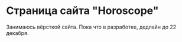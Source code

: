 # Страница сайта "Horoscope"
Занимаюсь вёрсткой сайта.
Пока что в разработке, дедлайн до 22 декабря.

